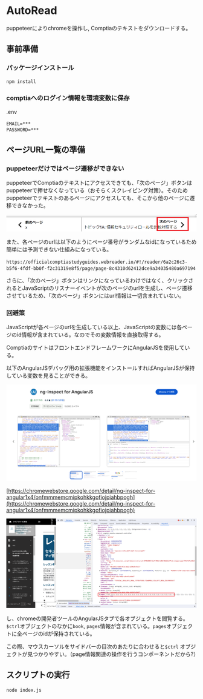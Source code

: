 # AutoRead

puppeteerによりchromeを操作し, Comptiaのテキストをダウンロードする。

## 事前準備

### パッケージインストール

```bash
npm install
```

### comptiaへのログイン情報を環境変数に保存

.env

```
EMAIL=***
PASSWORD=***
```

## ページURL一覧の準備

### puppeteerだけではページ遷移ができない

puppeteerでComptiaのテキストにアクセスできても、「次のページ」ボタンはpuppeteerで押せなくなっている（おそらくスクレイピング対策）。そのためpuppeteerでテキストのあるページにアクセスしても、そこから他のページに遷移できなかった。

![クリック不可](./assets/cannotclick.png)

また、各ページのurlは以下のようにページ番号がランダムなidになっているため簡単には予測できない仕組みになっている。

`https://officialcomptiastudyguides.webreader.io/#!/reader/6a2c26c3-b5f6-4fdf-bb0f-f2c31319e8f5/page/page-8c4310d62412dce9a34035480a697194`


さらに、「次のページ」ボタンはリンクになっているわけではなく、クリックされるとJavaScriptのリスナーイベントが次のページのurlを生成し、ページ遷移させているため、「次のページ」ボタンにはurl情報は一切含まれていない。

### 回避策

JavaScriptが各ページのurlを生成している以上、JavaScriptの変数には各ページのid情報が含まれている。なのでその変数情報を直接取得する。

ComptiaのサイトはフロントエンドフレームワークにAngularJSを使用している。

以下のAngularJSデバッグ用の拡張機能をインストールすればAngularJSが保持している変数を見ることができる。

![拡張機能](./assets/angularJS.png)

[https://chromewebstore.google.com/detail/ng-inspect-for-angular1x4/onfmmmemcmipkohkkgofiojpiahbpogh](https://chromewebstore.google.com/detail/ng-inspect-for-angular1x4/onfmmmemcmipkohkkgofiojpiahbpogh)


![devtool](./assets/devtool.png)



し、chromeの開発者ツールのAngularJSタブで各オブジェクトを閲覧する。`$ctrl`オブジェクトのなかに`book`, `pages`情報が含まれている。`pages`オブジェクトに全ページのidが保持されている。

この際、マウスカーソルをサイドバーの目次のあたりに合わせると`$ctrl`
オブジェクトが見つかりやすい。（page情報関連の操作を行うコンポーネントだから?）

## スクリプトの実行

```bash
node index.js
```